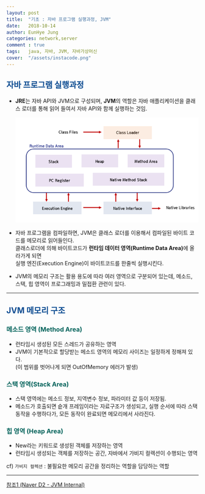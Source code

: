 ```yaml
---
layout: post
title:  "기초 : 자바 프로그램 실행과정, JVM"
date:   2018-10-14
author: EunHye Jung
categories: network,server
comment : true
tags:	java, 자바, JVM, 자바가상머신
cover:  "/assets/instacode.png"
---   
```

  
  
##  <font color = "#0E4D92"> 자바 프로그램 실행과정 </font>  
  
* <b>JRE</b>는 자바 API와 JVM으로 구성되며, <b>JVM</b>의 역할은 자바 애플리케이션을 클래스 로더를 통해 읽어 들여서 자바 API와 함께 실행하는 것임.
  
  
  ![content01](/assets/contents/java/content01_jvm.PNG)     
   
   
* 자바 프로그램을 컴파일하면, JVM은 클래스 로더를 이용해서 컴파일된 바이트 코드를 메모리로 읽어들인다.  
  클래스로더에 의해 바이트코드가 <b>런타임 데이터 영역(Runtime Data Area)</b>에 올라가게 되면   
  실행 엔진(Execution Engine)이 바이트코드를 한줄씩 실행시킨다.  
* JVM의 메모리 구조는 활용 용도에 따라 여러 영역으로 구분되어 있는데, 메소드, 스택, 힙 영역이 프로그래밍과 밀접환 관련이 있다.  
   
   
- - - 
  
  
##  <font color = "#0E4D92"> JVM 메모리 구조 </font>  
  
### <font color="#04635b"> 메소드 영역 (Method Area) </font>  
* 런타임시 생성된 모든 스레드가 공유하는 영역
* JVM이 기본적으로 할당받는 메소드 영역의 메모리 사이즈는 일정하게 정해져 있다.  
  (이 범위를 벗어나게 되면 OutOfMemory 에러가 발생)  
   
### <font color="#04635b"> 스택 영역(Stack Area) </font>  
* 스택 영역에는 메소드 정보, 지역변수 정보, 파라미터 값 등이 저장됨.  
* 메소드가 호출되면 슽개 프레임이라는 자료구조가 생성되고, 실행 순서에 따라 스택 동작을 수행하다가, 모든 동작이 완료되면 메모리에서 사라진다.  
   
### <font color="#04635b"> 힙 영역 (Heap Area) </font>  
* New라는 키워드로 생성된 객체를 저장하는 영역  
* 런타임시 생성되는 객체를 저장하는 공간, 자바에서 가비지 컬렉션이 수행되는 영역  
  
cf) `가비지 컬렉션` : 불필요한 메모리 공간을 정리하는 역할을 담당하는 역할  
  
   
- - -  
   
[참조1 (Naver D2 - JVM Internal)](https://d2.naver.com/helloworld/1230)   

